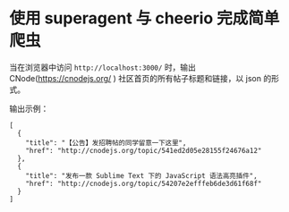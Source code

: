 # 使用 superagent 与 cheerio 完成简单爬虫
当在浏览器中访问 ``http://localhost:3000/`` 时，输出 CNode(https://cnodejs.org/ ) 社区首页的所有帖子标题和链接，以 json 的形式。

输出示例：
```
[
  {
    "title": "【公告】发招聘帖的同学留意一下这里",
    "href": "http://cnodejs.org/topic/541ed2d05e28155f24676a12"
  },
  {
    "title": "发布一款 Sublime Text 下的 JavaScript 语法高亮插件",
    "href": "http://cnodejs.org/topic/54207e2efffeb6de3d61f68f"
  }
]
```

